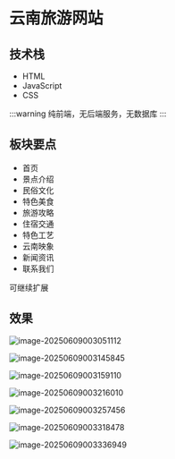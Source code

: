 # 云南旅游网站

<MyGlobalComponent />

## 技术栈

- HTML
- JavaScript
- CSS

:::warning
纯前端，无后端服务，无数据库
:::

## 板块要点
- 首页
- 景点介绍
- 民俗文化
- 特色美食
- 旅游攻略
- 住宿交通
- 特色工艺
- 云南映象
- 新闻资讯
- 联系我们

可继续扩展

<PaymentButton :productId="219" />


## 效果

![image-20250609003051112](http://cdn.qiniu.liyansheng.top/img/image-20250609003051112.png)

![image-20250609003145845](http://cdn.qiniu.liyansheng.top/img/image-20250609003145845.png)

![image-20250609003159110](http://cdn.qiniu.liyansheng.top/img/image-20250609003159110.png)

![image-20250609003216010](http://cdn.qiniu.liyansheng.top/img/image-20250609003216010.png)

![image-20250609003257456](http://cdn.qiniu.liyansheng.top/img/image-20250609003257456.png)

![image-20250609003318478](http://cdn.qiniu.liyansheng.top/img/image-20250609003318478.png)

![image-20250609003336949](http://cdn.qiniu.liyansheng.top/img/image-20250609003336949.png)